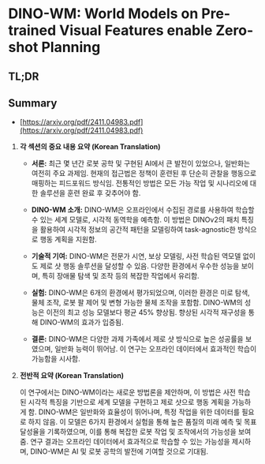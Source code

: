 # DINO-WM: World Models on Pre-trained Visual Features enable Zero-shot Planning
## TL;DR
## Summary
- [https://arxiv.org/pdf/2411.04983.pdf](https://arxiv.org/pdf/2411.04983.pdf)

1. **각 섹션의 중요 내용 요약 (Korean Translation)**

    - **서론:** 최근 몇 년간 로봇 공학 및 구현된 AI에서 큰 발전이 있었으나, 일반화는 여전히 주요 과제임. 현재의 접근법은 정책이 훈련된 후 단순히 관찰을 행동으로 매핑하는 피드포워드 방식임. 전통적인 방법은 모든 가능 작업 및 시나리오에 대한 솔루션을 훈련 완료 후 갖추어야 함.
    
    - **DINO-WM 소개:** DINO-WM은 오프라인에서 수집된 경로를 사용하여 학습할 수 있는 세계 모델로, 시각적 동역학을 예측함. 이 방법은 DINOv2의 패치 특징을 활용하여 시각적 정보의 공간적 패턴을 모델링하여 task-agnostic한 방식으로 행동 계획을 지원함.
    
    - **기술적 기여:** DINO-WM은 전문가 시연, 보상 모델링, 사전 학습된 역모델 없이도 제로 샷 행동 솔루션을 달성할 수 있음. 다양한 환경에서 우수한 성능을 보이며, 특히 장애물 탐색 및 조작 등의 복잡한 작업에서 유리함.

    - **실험:** DINO-WM은 6개의 환경에서 평가되었으며, 이러한 환경은 미로 탐색, 물체 조작, 로봇 팔 제어 및 변형 가능한 물체 조작을 포함함. DINO-WM의 성능은 이전의 최고 성능 모델보다 평균 45% 향상됨. 향상된 시각적 재구성을 통해 DINO-WM의 효과가 입증됨.

    - **결론:** DINO-WM은 다양한 과제 가족에서 제로 샷 방식으로 높은 성공률을 보였으며, 일반화 능력이 뛰어남. 이 연구는 오프라인 데이터에서 효과적인 학습이 가능함을 시사함.

2. **전반적 요약 (Korean Translation)**

   이 연구에서는 DINO-WM이라는 새로운 방법론을 제안하며, 이 방법은 사전 학습된 시각적 특징을 기반으로 세계 모델을 구현하고 제로 샷으로 행동 계획을 가능하게 함. DINO-WM은 일반화와 효율성이 뛰어나며, 특정 작업을 위한 데이터를 필요로 하지 않음. 이 모델은 6가지 환경에서 실험을 통해 높은 품질의 미래 예측 및 목표 달성율을 기록하였으며, 이를 통해 복잡한 로봇 작업 및 조작에서의 가능성을 보여줌. 연구 결과는 오프라인 데이터에서 효과적으로 학습할 수 있는 가능성을 제시하며, DINO-WM은 AI 및 로봇 공학의 발전에 기여할 것으로 기대됨.